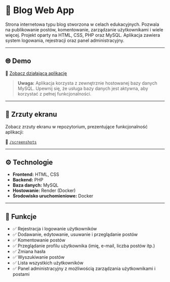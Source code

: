 # 📝 Blog Web App

Strona internetowa typu blog stworzona w celach edukacyjnych. Pozwala na publikowanie postów, komentowanie, zarządzanie użytkownikami i wiele więcej. Projekt oparty na HTML, CSS, PHP oraz MySQL. Aplikacja zawiera system logowania, rejestracji oraz panel administracyjny.

---

## 🌐 Demo

🔗 [Zobacz działającą aplikację](https://twoj-blog-na-renderze.onrender.com)

> **Uwaga:** Aplikacja korzysta z zewnętrznie hostowanej bazy danych MySQL. Upewnij się, że usługa bazy danych jest aktywna, aby korzystać z pełnej funkcjonalności.

---

## 📸 Zrzuty ekranu

Zobacz zrzuty ekranu w repozytorium, prezentujące funkcjonalność aplikacji:

📁 [`/screenshots`](https://github.com/twoj-github/blog-app/tree/main/screenshots)

---

## ⚙️ Technologie

- **Frontend:** HTML, CSS
- **Backend:** PHP
- **Baza danych:** MySQL
- **Hostowanie:** Render (Docker)
- **Środowisko uruchomieniowe:** Docker

---

## 🚀 Funkcje

- ✅ Rejestracja i logowanie użytkowników
- ✅ Dodawanie, edytowanie, usuwanie i przeglądanie postów
- ✅ Komentowanie postów
- ✅ Przeglądanie profilu użytkownika (imię, e-mail, liczba postów itp.)
- ✅ Zmiana hasła
- ✅ Wyszukiwanie postów
- ✅ Lista wszystkich użytkowników
- ✅ Panel administracyjny z możliwością zarządzania użytkownikami i postami


